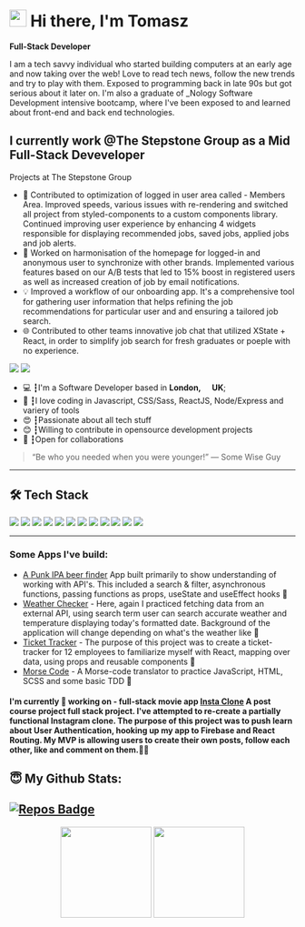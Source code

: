 <h1><img src="https://emojis.slackmojis.com/emojis/images/1531849430/4246/blob-sunglasses.gif?1531849430" width="30"/> Hi there, I'm Tomasz</h1>

**Full-Stack Developer**

<p>I am a tech savvy individual who started building computers at an early age and now taking over the web! Love to read tech news, follow the new trends and try to play with them.
Exposed to programming back in  late 90s but got serious about it later on. I'm also a graduate of _Nology Software Development intensive bootcamp,
where I've been exposed to and learned about front-end and back end technologies. </p>

<h2>I currently work @The Stepstone Group as a Mid Full-Stack Deveveloper</h2>
<p>Projects at The Stepstone Group</p>
<ul>
  <li>🌟 Contributed to optimization of logged in user area called - Members Area. Improved speeds, various issues with re-rendering and switched all project from styled-components to a custom components library. Continued improving user experience by enhancing 4 widgets responsible for displaying recommended jobs, saved jobs, applied jobs and job alerts.</li>
  <li>🚀 Worked on harmonisation of the homepage for logged-in and anonymous user to synchronize with other brands. Implemented various features based on our A/B tests that led to 15% boost in registered users as well as increased creation of job by email notifications.</li>
  <li>💡 Improved a workflow of our onboarding app. It's a comprehensive tool for gathering user information that helps refining the job recommendations for particular user and and ensuring a tailored job search.</li>
  <li>🌐 Contributed to other teams innovative job chat that utilized XState + React, in order to simplify job search for fresh graduates or poeple with no experience.</li>
</ul>

<a href="https://linkedin.com/in/tomasz-bielasik"><img src="https://img.shields.io/badge/linkedin-0077B5.svg?style=for-the-badge&logo=linkedin&logoColor=white"></a>
<a href="tomasz.bielasik@gmail.com"><img src="https://img.shields.io/badge/e‑mail-D14836.svg?style=for-the-badge&logo=GMail&logoColor=white"></a>

<ul>
  <li>💻 ┇I'm a Software Developer based in <b>London, <img src="https://upload.wikimedia.org/wikipedia/commons/4/4c/Ei-location.svg" width="13"/> UK</b>;</li>
  <li>💾 ┇I love coding in Javascript, CSS/Sass, ReactJS, Node/Express and variery of tools</li>
  <li>😍 ┇Passionate about all tech stuff</li>
  <li>😊 ┇Willing to contribute in opensource development projects</li>
  <li>🤝 ┇Open for collaborations</li>
</ul>

> “Be who you needed when you were younger!”
― Some Wise Guy
---

## 🛠 Tech Stack

<p>
  <img src="https://img.shields.io/badge/javascript%20-%23323330.svg?&style=for-the-badge&logo=javascript&logoColor=%23F7DF1E"/>
  <img src="https://img.shields.io/badge/react%20-%2320232a.svg?&style=for-the-badge&logo=react&logoColor=%2361DAFB"/>
  <img src="https://img.shields.io/badge/node.js%20-%2343853D.svg?&style=for-the-badge&logo=node.js&logoColor=white"/>
  <img src="https://img.shields.io/badge/git%20-%23F05033.svg?&style=for-the-badge&logo=git&logoColor=white"/>
  <img src="https://img.shields.io/badge/github%20-%23121011.svg?&style=for-the-badge&logo=github&logoColor=white"/>
  <img src="https://img.shields.io/badge/typescript-%23007ACC.svg?style=for-the-badge&logo=typescript&logoColor=white"/>
  <img src="https://img.shields.io/badge/-cypress-%23E5E5E5?style=for-the-badge&logo=cypress&logoColor=058a5e"/>
  <img src="https://img.shields.io/badge/css3-%231572B6.svg?style=for-the-badge&logo=css3&logoColor=white"/>
  <img src="https://img.shields.io/badge/SASS-hotpink.svg?style=for-the-badge&logo=SASS&logoColor=white"/>
  <img src="https://img.shields.io/badge/NPM-%23000000.svg?style=for-the-badge&logo=npm&logoColor=white"/>
  <img src="https://img.shields.io/badge/green%20sock-88CE02?style=for-the-badge&logo=greensock&logoColor=white"/>
  <img src="https://img.shields.io/badge/figma-%23F24E1E.svg?style=for-the-badge&logo=figma&logoColor=white"/>

</p>

---

### Some Apps I've build:
- <a href="https://tommyb89.github.io/punk-api-app/">A Punk IPA beer finder</a> App built primarily to show understanding of working with API's. 
This included a search & filter, asynchronous functions, passing functions as props, useState and useEffect hooks 📝
- <a href="https://github.com/tommyb89/weather-checker">Weather Checker</a> - Here, again I practiced fetching data from an external API, using search term user can search accurate weather and temperature displaying today's formatted date. Background of the application will change depending on what's the weather like 📝
- <a href="https://tommyb89.github.io/ticket-tracker/">Ticket Tracker</a> -  The purpose of this project was to create a ticket-tracker for 12 employees to 
familiarize myself with React, mapping over data, using props and reusable components 📝
- <a href="https://tommyb89.github.io/morsecode-translator/">Morse Code</a> - A Morse-code translator to practice JavaScript, HTML, SCSS and some
basic TDD 📝


#### I'm currently 🔨 working on - full-stack movie app <a href="https://github.com/tommyb89/insta-clone">Insta Clone</a> A post course project full stack project. I've attempted to re-create a partially functional Instagram clone. The purpose of this project was to push learn about User Authentication, hooking up my app to Firebase and React Routing. My MVP is allowing users to create their own posts, follow each other, like and comment on them.👨‍💻 
## 😇 My Github Stats:

[![Repos Badge](https://badges.pufler.dev/repos/tommyb89?style=for-the-badge)](https://github.com/tommyb89?tab=repositories)
---
<p align = "center">
  <img height="160" src = "https://github-readme-stats.vercel.app/api?username=tommyb89&show_icons=true&theme=algolia&line_height=27">
  <img height="160" src="https://github-readme-stats.vercel.app/api/top-langs/?username=tommyb89&layout=compact&theme=algolia" />
</p>


